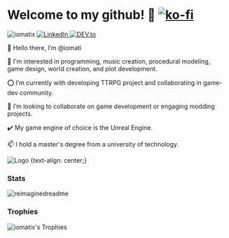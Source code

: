# Welcome to my github! 🐉 [![ko-fi](https://ko-fi.com/img/githubbutton_sm.svg)](https://ko-fi.com/iomatix)
<img src="https://komarev.com/ghpvc/?username=iomatix&label=Profile%20views&color=0e75b6&style=flat" alt="iomatix" /> <a href="https://www.linkedin.com/in/wypchlak-mateusz/" target="_blank"> <img src="https://img.shields.io/badge/LinkedIn-%230077B5.svg?&style=flat-square&logo=linkedin&logoColor=white" alt="LinkedIn"> </a> <a href="https://dev.to/iomatix" target="_blank"> <img src="https://img.shields.io/badge/DEV-%230A0A0A.svg?&style=flat-square&logo=DEV.to&logoColor=white" alt="DEV.to"> </a>


👋 Hello there, I’m @iomati
 
👀 I'm interested in programming, music creation, procedural modeling, game design, world creation, and plot development.
 
⭕ I’m currently with developing TTRPG project and collaborating in game-dev community.
 
💞️ I’m looking to collaborate on game development or engaging modding projects.
 
✔️ My game engine of choice is the Unreal Engine.
 
📫 I hold a master's degree from a university of technology.



![Logo](https://avatars.githubusercontent.com/u/13110161?v=4?s=400) {text-align: center;}

### Stats
<img src="https://myreadme.vercel.app/api/embed/iomatix?panels=userstatistics,toprepositories,toplanguages,commitgraph" alt="reimaginedreadme" />



### Trophies
![iomatix's Trophies](https://github-profile-trophy.vercel.app/?username=iomatix&theme=tokyonight)





